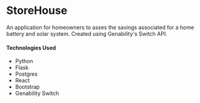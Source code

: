 # StoreHouse

An application for homeowners to asses the savings associated for a home battery and solar system. Created using Genability's Switch API.

#### Technologies Used

- Python
- Flask
- Postgres
- React
- Bootstrap
- Genability Switch
